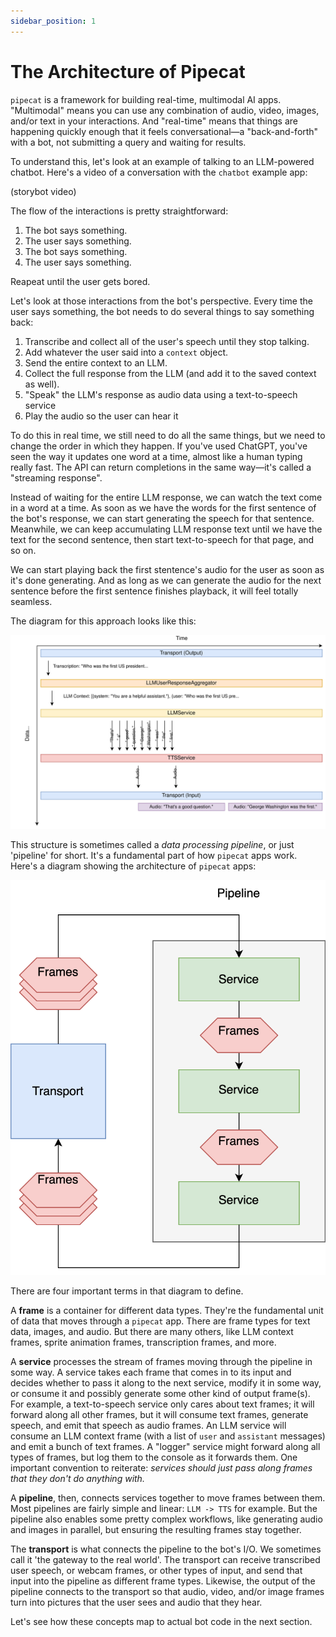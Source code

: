 ```yaml
---
sidebar_position: 1
---
```


# The Architecture of Pipecat

`pipecat` is a framework for building real-time, multimodal AI apps. "Multimodal" means you can use any combination of audio, video, images, and/or text in your interactions. And "real-time" means that things are happening quickly enough that it feels conversational—a "back-and-forth" with a bot, not submitting a query and waiting for results.

To understand this, let's look at an example of talking to an LLM-powered chatbot. Here's a video of a conversation with the `chatbot` example app:

(storybot video)

The flow of the interactions is pretty straightforward:

1. The bot says something.
2. The user says something.
3. The bot says something.
4. The user says something.

Reapeat until the user gets bored.

Let's look at those interactions from the bot's perspective. Every time the user says something, the bot needs to do several things to say something back:

1. Transcribe and collect all of the user's speech until they stop talking.
2. Add whatever the user said into a `context` object.
3. Send the entire context to an LLM.
4. Collect the full response from the LLM (and add it to the saved context as well).
5. "Speak" the LLM's response as audio data using a text-to-speech service
6. Play the audio so the user can hear it

To do this in real time, we still need to do all the same things, but we need to change the order in which they happen. If you've used ChatGPT, you've seen the way it updates one word at a time, almost like a human typing really fast. The API can return completions in the same way—it's called a "streaming response".

Instead of waiting for the entire LLM response, we can watch the text come in a word at a time. As soon as we have the words for the first sentence of the bot's response, we can start generating the speech for that sentence. Meanwhile, we can keep accumulating LLM response text until we have the text for the second sentence, then start text-to-speech for that page, and so on.

We can start playing back the first stentence's audio for the user as soon as it's done generating. And as long as we can generate the audio for the next sentence before the first sentence finishes playback, it will feel totally seamless.

The diagram for this approach looks like this:

<div style={{textAlign: 'center'}}>

![Basic pipeline image](assets/basic-pipeline.svg)

</div>

This structure is sometimes called a _data processing pipeline_, or just 'pipeline' for short. It's a fundamental part of how `pipecat` apps work. Here's a diagram showing the architecture of `pipecat` apps:

<div style={{textAlign: 'center'}}>

![Pipecat Architecture](assets/pipecat-architecture.svg)

</div>

There are four important terms in that diagram to define.

A **frame** is a container for different data types. They're the fundamental unit of data that moves through a `pipecat` app. There are frame types for text data, images, and audio. But there are many others, like LLM context frames, sprite animation frames, transcription frames, and more.

A **service** processes the stream of frames moving through the pipeline in some way. A service takes each frame that comes in to its input and decides whether to pass it along to the next service, modify it in some way, or consume it and possibly generate some other kind of output frame(s). For example, a text-to-speech service only cares about text frames; it will forward along all other frames, but it will consume text frames, generate speech, and emit that speech as audio frames. An LLM service will consume an LLM context frame (with a list of `user` and `assistant` messages) and emit a bunch of text frames. A "logger" service might forward along all types of frames, but log them to the console as it forwards them. One important convention to reiterate: _services should just pass along frames that they don't do anything with._

A **pipeline**, then, connects services together to move frames between them. Most pipelines are fairly simple and linear: `LLM -> TTS` for example. But the pipeline also enables some pretty complex workflows, like generating audio and images in parallel, but ensuring the resulting frames stay together.

The **transport** is what connects the pipeline to the bot's I/O. We sometimes call it 'the gateway to the real world'. The transport can receive transcribed user speech, or webcam frames, or other types of input, and send that input into the pipeline as different frame types. Likewise, the output of the pipeline connects to the transport so that audio, video, and/or image frames turn into pictures that the user sees and audio that they hear.

Let's see how these concepts map to actual bot code in the next section.
